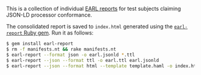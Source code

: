 This is a collection of individual
[EARL reports](https://www.w3.org/TR/EARL10-Schema/) for
test subjects claiming JSON-LD processor conformance.

The consolidated report is saved to `index.html` generated
using the
[`earl-report` Ruby gem](https://rubygems.org/gems/earl-report).
Run it as follows:

```sh
$ gem install earl-report
$ rm -f manifests.nt && rake manifests.nt
$ earl-report --format json -o earl.jsonld *.ttl
$ earl-report --json --format ttl -o earl.ttl earl.jsonld
$ earl-report --json --format html --template template.haml -o index.html earl.jsonld
```
